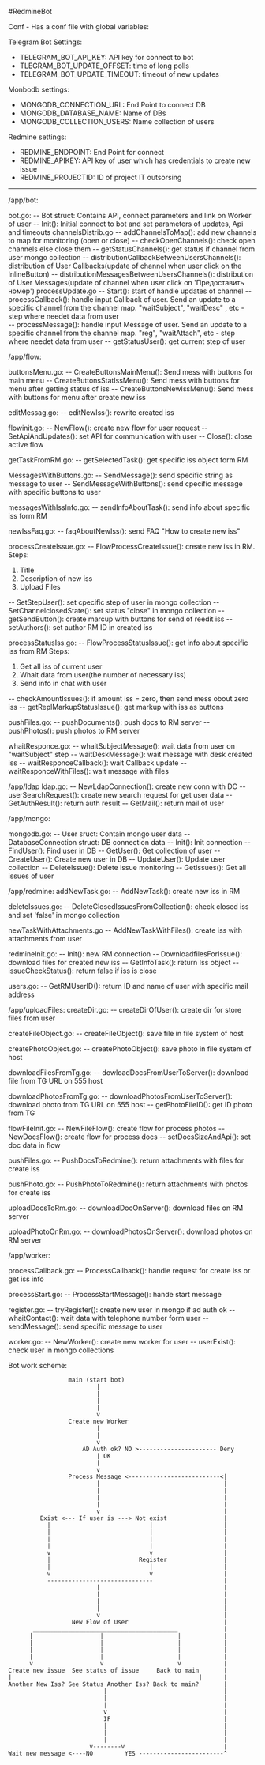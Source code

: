 <span dir="">#</span>RedmineBot

Conf - Has a conf file with global variables:

Telegram Bot Settings:

- TELEGRAM_BOT_API_KEY: API key for connect to bot
- TLEGRAM_BOT_UPDATE_OFFSET: time of long polls
- TELEGRAM_BOT_UPDATE_TIMEOUT: timeout of new updates

Monbodb settings:

- MONGODB_CONNECTION_URL: End Point to connect DB
- MONGODB_DATABASE_NAME: Name of DBs
- MONGODB_COLLECTION_USERS: Name collection of users

Redmine settings:

- REDMINE_ENDPOINT: End Point for connect
- REDMINE_APIKEY: API key of user which has credentials to create new issue
- REDMINE_PROJECTID: ID of project IT outsorsing

---

/app/bot:

bot.go:
-- Bot struct: Contains API, connect parameters and link on Worker of user
-- Init(): Initial connect to bot and set parameters of updates, Api and timeouts
channelsDistrib.go
-- addChannelsToMap(): add new channels to map for monitoring (open or close)
-- checkOpenChannels(): check open channels else close them
-- getStatusChannels(): get status if channel from user mongo collection
-- distributionCallbackBetweenUsersChannels(): distribution of User Callbacks(update of channel when user click on the InlineButton)
-- distributionMessagesBetweenUsersChannels(): distribution of User Messages(update of channel when user click on 'Предоставить номер')
processUpdate.go
-- Start(): start of handle updates of channel
-- processCallback(): handle input Callback of user. Send an update to a specific channel from the channel map. "waitSubject", "waitDesc" , etc - step where needet data from user  
-- processMessage(): handle input Message of user. Send an update to a specific channel from the channel map. "reg", "waitAttach", etc - step where needet data from user
-- getStatusUser(): get current step of user


/app/flow:

buttonsMenu.go:
-- CreateButtonsMainMenu(): Send mess with buttons for main menu
-- CreateButtonsStatIssMenu(): Send mess with buttons for menu after getting status of iss
-- CreateButtonsNewIssMenu(): Send mess with buttons for menu after create new iss

editMessag.go:
-- editNewIss(): rewrite created iss

flowinit.go:
-- NewFlow(): create new flow for user request
-- SetApiAndUpdates(): set API for communication with user
-- Close(): close active flow

getTaskFromRM.go:
-- getSelectedTask(): get specific iss object form RM

MessagesWithButtons.go:
-- SendMessage(): send specific string as message to user
-- SendMessageWithButtons(): send cpecific message with specific buttons to user

messagesWithIssInfo.go:
-- sendInfoAboutTask(): send info about specific iss form RM

newIssFaq.go:
-- faqAboutNewIss(): send FAQ "How to create new iss"

processCreateIssue.go:
-- FlowProcessCreateIssue(): create new iss in RM. 
Steps:
1. Title
2. Description of new iss
3. Upload Files

-- SetStepUser(): set cpecific step of user in mongo collection
-- SetChannelclosedState(): set status "close" in mongo collection
-- getSendButton(): create marcup with buttons for send of reedit iss
-- setAuthors(): set author RM ID in created iss

processStatusIss.go:
-- FlowProcessStatusIssue(): get info about specific iss from RM
Steps:
1. Get all iss of current user
2. Whait data from user(the number of necessary iss)
3. Send info in chat with user

-- checkAmountIssues(): if amount iss = zero, then send mess obout zero iss
-- getReplMarkupStatusIssue(): get markup with iss as buttons

pushFiles.go:
-- pushDocuments(): push docs to RM server
-- pushPhotos(): push photos to RM server

whaitResponce.go:
-- whaitSubjectMessage(): wait data from user on "waitSubject" step
-- waitDeskMessage(): wait message with desk created iss
-- waitResponceCallback(): wait Callback update
-- waitResponceWithFiles(): wait message with files

/app/ldap
ldap.go:
-- NewLdapConnection(): create new conn with DC
-- userSearchRequest(): create new search request for get user data
-- GetAuthResult(): return auth result
-- GetMail(): return mail of user

/app/mongo:

mongodb.go:
-- User sruct: Contain mongo user data
-- DatabaseConnection struct: DB connection data
-- Init(): Init connection
-- FindUser(): Find user in DB
-- GetUser(): Get collection of user
-- CreateUser(): Create new user in DB
-- UpdateUser(): Update user collection
-- DeleteIssue(): Delete issue monitoring
-- GetIssues(): Get all issues of user

/app/redmine:
addNewTask.go:
-- AddNewTask(): create new iss in RM

deleteIssues.go:
-- DeleteClosedIssuesFromCollection(): check closed iss and set 'false' in mongo collection

newTaskWithAttachments.go
-- AddNewTaskWithFiles(): create iss with attachments from user

redmineInit.go:
-- Init(): new RM connection
-- DownloadfilesForIssue(): download files for created new iss
-- GetInfoTask(): return Iss object
-- issueCheckStatus(): return false if iss is close

users.go:
-- GetRMUserID(): return ID and name of user with specific mail address

/app/uploadFiles:
createDir.go:
-- createDirOfUser(): create dir for store files from user

createFileObject.go:
-- createFileObject(): save file in file system of host

createPhotoObject.go:
-- createPhotoObject(): save photo in file system of host

downloadFilesFromTg.go:
-- dowloadDocsFromUserToServer(): download file from TG URL on 555 host

downloadPhotosFromTg.go:
-- downloadPhotosFromUserToServer(): download photo from TG URL on 555 host
-- getPhotoFileID(): get ID photo from TG

flowFileInit.go:
-- NewFileFlow(): create flow for process photos
-- NewDocsFlow(): create flow for process docs
-- setDocsSizeAndApi(): set doc data in flow

pushFiles.go:
-- PushDocsToRedmine(): return attachments with files for create iss

pushPhoto.go:
-- PushPhotoToRedmine(): return attachments with photos for create iss

uploadDocsToRm.go:
-- downloadDocOnServer(): download files on RM server

uploadPhotoOnRm.go:
-- downloadPhotosOnServer(): download photos on RM server

/app/worker:

processCallback.go:
-- ProcessCallback(): handle request for create iss or get iss info

processStart.go:
-- ProcessStartMessage(): hande start message

register.go:
-- tryRegister(): create new user in mongo if ad auth ok
-- whaitContact(): wait data with telephone number form user
-- sendMessage(): send specific message to user

worker.go:
-- NewWorker(): create new worker for user
-- userExist(): check user in mongo collections

Bot work scheme:

```
                 main (start bot)
                         |
                         |
                         |
                         |
                         v
                 Create new Worker
                         |
                         |
                         v
                     AD Auth ok? NO >---------------------- Deny
                         | OK
                         |
                         v
                 Process Message <--------------------------<|
                         |                                   |
                         |                                   |
                         |                                   |
                         |                                   |
                         v                                   |
         Exist <--- If user is ---> Not exist                |
           |                            |                    |
           |                            |                    |
           |                            |                    |
           |                            |                    |
           v                            v                    |
           |                         Register                |
           |                            |                    |
           v                            v                    |
           ------------------------------                    |
                         |                                   |
                         |                                   |
                         |                                   |
                         |                                   |
                         v                                   |
                  New Flow of User                           |
       _________________________________________             |
      |                   |                     |            |
      |                   |                     |            |
      |                   |                     |            |
      |                   |                     |            |
      v                   v                     v            |
Create new issue  See status of issue     Back to main       |
|                                                     |      |
Another New Iss? See Status Another Iss? Back to main?       |
                           |                                 |
                           |                                 |
                           |                                 |
                           v                                 |
                           IF                                |
                           |                                 |
                           |                                 |
                           |                                 |
                       v--------v                            |
Wait new message <----NO         YES ------------------------^
```
